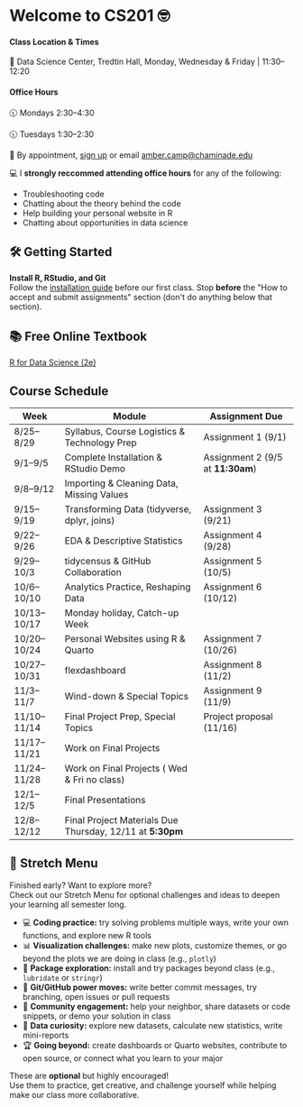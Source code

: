 # Welcome to CS201 🤓 

#### Class Location & Times
🏫 Data Science Center, Tredtin Hall, Monday, Wednesday & Friday | 11:30–12:20 

#### Office Hours

🕥 Mondays 2:30–4:30

🕥 Tuesdays 1:30–2:30 

📆 By appointment, [sign up](https://calendar.app.google/eanj8A5keYwNhkdA7) or email amber.camp@chaminade.edu


💻 I **strongly reccommed attending office hours** for any of the following:

- Troubleshooting code
- Chatting about the theory behind the code
- Help building your personal website in R
- Chatting about opportunities in data science

## 🛠️ Getting Started

**Install R, RStudio, and Git**  
   Follow the [installation guide](<link-to-guide-or-PDF>) before our first class. Stop **before** the "How to accept and submit assignments" section (don't do anything below that section).

## 📚 Free Online Textbook

[R for Data Science (2e)](https://r4ds.hadley.nz)

## Course Schedule

| Week  | Module | Assignment Due|
| -------- | ------- | ------- |
| 8/25–8/29  | Syllabus, Course Logistics & Technology Prep | Assignment 1 (9/1) |          
| 9/1–9/5  | Complete Installation & RStudio Demo | Assignment 2 (9/5 at **11:30am**) |  
| 9/8–9/12  | Importing & Cleaning Data, Missing Values |  | 
| 9/15–9/19  | Transforming Data (tidyverse, dplyr, joins)| Assignment 3 (9/21) |  
| 9/22–9/26  | EDA & Descriptive Statistics | Assignment 4 (9/28) | 
| 9/29–10/3  | tidycensus & GitHub Collaboration | Assignment 5 (10/5) | 
| 10/6–10/10  | Analytics Practice, Reshaping Data | Assignment 6 (10/12) | 
| 10/13–10/17  | Monday holiday, Catch-up Week |  |
| 10/20–10/24  | Personal Websites using R & Quarto | Assignment 7 (10/26) |
| 10/27–10/31  | flexdashboard | Assignment 8 (11/2) |
| 11/3–11/7  | Wind-down & Special Topics | Assignment 9 (11/9) |
| 11/10–11/14  | Final Project Prep, Special Topics | Project proposal (11/16) |
| 11/17–11/21  | Work on Final Projects |            |
| 11/24–11/28  | Work on Final Projects ( Wed & Fri no class) |            |
| 12/1–12/5  | Final Presentations |  |
| 12/8–12/12  | Final Project Materials Due Thursday, 12/11 at **5:30pm** |

## 💪 Stretch Menu

Finished early? Want to explore more?  
Check out our Stretch Menu for optional challenges and ideas to deepen your learning all semester long.

- 💻 **Coding practice:** try solving problems multiple ways, write your own functions, and explore new R tools
- 📊 **Visualization challenges:** make new plots, customize themes, or go beyond the plots we are doing in class (e.g., `plotly`)
- 🧰 **Package exploration:** install and try packages beyond class (e.g., `lubridate` or `stringr`)
- 🔗 **Git/GitHub power moves:** write better commit messages, try branching, open issues or pull requests
- 🤝 **Community engagement:** help your neighbor, share datasets or code snippets, or demo your solution in class
- 🧠 **Data curiosity:** explore new datasets, calculate new statistics, write mini-reports
- 🏆 **Going beyond:** create dashboards or Quarto websites, contribute to open source, or connect what you learn to your major

These are **optional** but highly encouraged!  
Use them to practice, get creative, and challenge yourself while helping make our class more collaborative.

